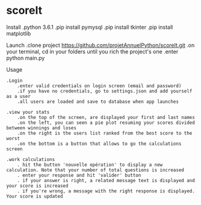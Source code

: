 # scoreIt

Install
    .python 3.6.1
    .pip install pymysql
    .pip install tkinter
    .pip install matplotlib

Launch
    .clone project https://github.com/projetAnnuelPython/scoreIt.git
    .on your terminal, cd in your folders until you rich the project's one
    .enter python main.py

Usage

    .Login
        .enter valid credentials on login screen (email and password)
        .if you have no credentials, go to settings.json and add yourself as a user
        .all users are loaded and save to database when app launches

    .view your stats
        .on the top of the screen, are displayed your first and last names
        .on the left, you can seen a pie plot resuming your scores divided between winnings and loses
        .on the right is the users list ranked from the best score to the worst
        .on the bottom is a button that allows to go the calculations screen

    .work calculations
        . hit the button 'nouvelle opération' to display a new calculation. Note that your number of total questions is increased
        . enter your response and hit 'valider' button
        . if your answer is right, a related message text is displayed and your score is increased
        . if you're wrong, a message with the right response is displayed. Your score is updated
